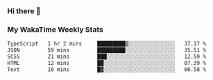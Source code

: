 ### Hi there 👋

<!--
**royschrauwen/royschrauwen** is a ✨ _special_ ✨ repository because its `README.md` (this file) appears on your GitHub profile.

Here are some ideas to get you started:

- 🔭 I’m currently working on ...
- 🌱 I’m currently learning ...
- 👯 I’m looking to collaborate on ...
- 🤔 I’m looking for help with ...
- 💬 Ask me about ...
- 📫 How to reach me: ...
- 😄 Pronouns: ...
- ⚡ Fun fact: ...
-->


### My WakaTime Weekly Stats
<!--START_SECTION:waka-->

```txt
TypeScript   1 hr 2 mins     █████████▒░░░░░░░░░░░░░░░   37.17 %
JSON         59 mins         █████████░░░░░░░░░░░░░░░░   35.51 %
SCSS         21 mins         ███░░░░░░░░░░░░░░░░░░░░░░   12.59 %
HTML         12 mins         ██░░░░░░░░░░░░░░░░░░░░░░░   07.39 %
Text         10 mins         █▓░░░░░░░░░░░░░░░░░░░░░░░   06.58 %
```

<!--END_SECTION:waka-->
